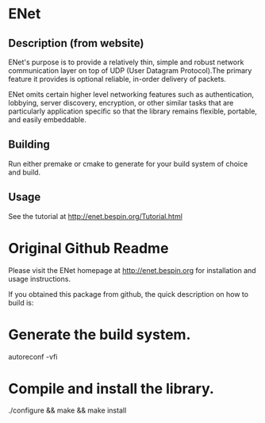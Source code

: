# ENet
## Description (from website)
ENet's purpose is to provide a relatively thin, simple and robust network communication layer on top of UDP (User Datagram Protocol).The primary feature it provides is optional reliable, in-order delivery of packets.

ENet omits certain higher level networking features such as authentication, lobbying, server discovery, encryption, or other similar tasks that are particularly application specific so that the library remains flexible, portable, and easily embeddable.

## Building
Run either premake or cmake to generate for your build system of choice and build.

## Usage
See the tutorial at http://enet.bespin.org/Tutorial.html

# Original Github Readme
Please visit the ENet homepage at http://enet.bespin.org for installation
and usage instructions.

If you obtained this package from github, the quick description on how to build
is:

# Generate the build system.

autoreconf -vfi

# Compile and install the library.

./configure && make && make install
